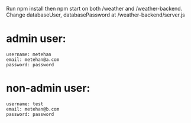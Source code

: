 Run npm install then npm start on both /weather and /weather-backend.
Change databaseUser, databasePassword at /weather-backend/server.js 

# admin user: 
    username: metehan
    email: metehan@a.com
    password: password
# non-admin user: 
    username: test
    email: metehan@b.com
    password: password
